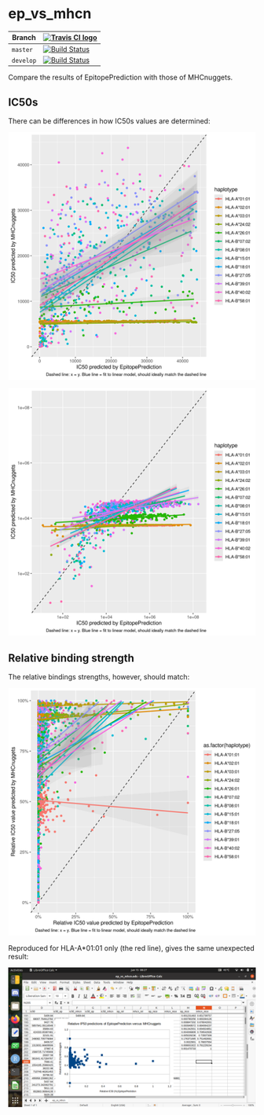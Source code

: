 # ep_vs_mhcn

Branch   |[![Travis CI logo](pics/TravisCI.png)](https://travis-ci.org)                                                                             
---------|------------------------------------------------------------------------------------------------------------------------------------------
`master` |[![Build Status](https://travis-ci.org/richelbilderbeek/ep_vs_mhcn.svg?branch=master)](https://travis-ci.org/richelbilderbeek/ep_vs_mhcn) 
`develop`|[![Build Status](https://travis-ci.org/richelbilderbeek/ep_vs_mhcn.svg?branch=develop)](https://travis-ci.org/richelbilderbeek/ep_vs_mhcn)

Compare the results of EpitopePrediction with those of MHCnuggets.

## IC50s 

There can be differences in how IC50s values are determined:

![](ep_vs_mhcn.png)

![](ep_vs_mhcn_log.png)

## Relative binding strength

The relative bindings strengths, however, should match:

![](ep_vs_mhcn_perc.png)

Reproduced for HLA-A*01:01 only (the red line),
gives the same unexpected result:

![](ep_vs_mhcn_perc_spreadsheet.png)
